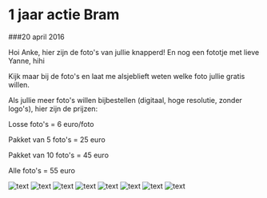 1 jaar actie Bram
=================

###20 april 2016

Hoi Anke, hier zijn de foto's van jullie knapperd! En nog een fototje met lieve Yanne, hihi

Kijk maar bij de foto's en laat me alsjeblieft weten welke foto jullie gratis willen. 

Als jullie meer foto's willen bijbestellen (digitaal, hoge resolutie, zonder logo's), hier zijn de prijzen:

Losse foto's = 6 euro/foto

Pakket van 5 foto's = 25 euro

Pakket van 10 foto's = 45 euro

Alle foto's = 55 euro

![text](/img/blog/1-jaar-actie-bram/1.jpg)
![text](/img/blog/1-jaar-actie-bram/2.jpg)
![text](/img/blog/1-jaar-actie-bram/3.jpg)
![text](/img/blog/1-jaar-actie-bram/4.jpg)
![text](/img/blog/1-jaar-actie-bram/5.jpg)
![text](/img/blog/1-jaar-actie-bram/6.jpg)
![text](/img/blog/1-jaar-actie-bram/7.jpg)
![text](/img/blog/1-jaar-actie-bram/8.jpg)
